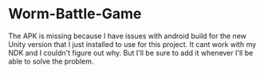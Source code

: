 # Worm-Battle-Game

The APK is missing because I have issues with android build for the new Unity version that I just installed to use for this project.
It cant work with my NDK and I couldn't figure out why.
But I'll be sure to add it whenever I'll be able to solve the problem.
